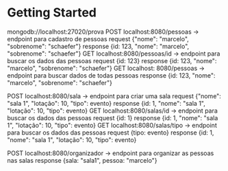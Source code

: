 # Getting Started

mongodb://localhost:27020/prova
POST localhost:8080/pessoas -> endpoint para cadastro de pessoas
request {"nome": "marcelo", "sobrenome": "schaefer"}
response {id: 123, "nome": "marcelo", "sobrenome": "schaefer"}
GET localhost:8080/pessoas/id -> endpoint para buscar os dados das pessoas
request {id: 123}
response {id: 123, "nome": "marcelo", "sobrenome": "schaefer"}
GET localhost: 8080/pessoas -> endpoint para buscar dados de todas pessoas
response {id: 123, "nome": "marcelo", "sobrenome": "schaefer"}

POST localhost:8080/sala -> endpoint para criar uma sala 
request {"nome": "sala 1", "lotação": 10, "tipo": evento}
response {id: 1, "nome": "sala 1", "lotação": 10, "tipo": evento}
GET localhost:8080/salas/id -> endpoint para buscar os dados das pessoas
request {id: 1}
response {id: 1, "nome": "sala 1", "lotação": 10, "tipo": evento}
GET localhost:8080/salas/tipo -> endpoint para buscar os dados das pessoas
request {tipo: evento}
response {id: 1, "nome": "sala 1", "lotação": 10, "tipo": evento}

POST localhost:8080/organizador -> endpoint para organizar as pessoas nas salas
response {sala: "sala1", pessoa: "marcelo"}

